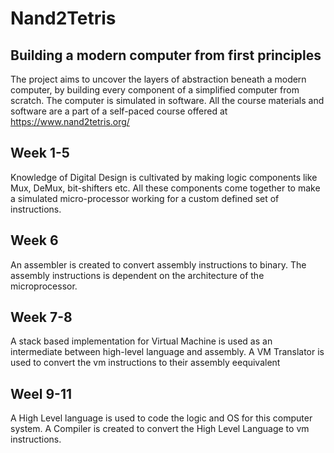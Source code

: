 # Nand2Tetris
## Building a modern computer from first principles
The project aims to uncover the layers of abstraction beneath a modern computer, by building every component of a simplified computer from scratch. The computer is simulated in software. All the course materials and software are a part of a self-paced course  offered at https://www.nand2tetris.org/  

## Week 1-5
Knowledge of Digital Design is cultivated by making logic components like Mux, DeMux, bit-shifters etc. All these components come together to make a simulated micro-processor working for a custom defined set of instructions.

## Week 6
An assembler is created to convert assembly instructions to binary. The assembly instructions is dependent on the architecture of the microprocessor.

## Week 7-8
A stack based implementation for Virtual Machine is used as an intermediate between high-level language and assembly. A VM Translator is used to convert the vm instructions to their assembly eequivalent

## Weel 9-11
A High Level language is used to code the logic and OS for this computer system. A Compiler is created to convert the High Level Language to vm instructions.
